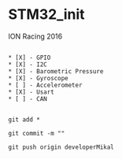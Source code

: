 # STM32_init

ION Racing 2016


```

* [X] - GPIO
* [X] - I2C
* [X] - Barometric Pressure
* [X] - Gyroscope
* [ ] - Accelerometer
* [X] - Usart
* [ ] - CAN


git add *

git commit -m ""

git push origin developerMikal